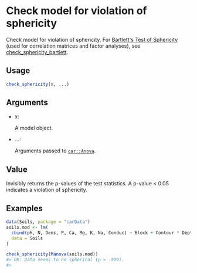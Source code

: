 # Check model for violation of sphericity

Check model for violation of sphericity. For [Bartlett's Test of
Sphericity](https://easystats.github.io/performance/reference/check_factorstructure.md)
(used for correlation matrices and factor analyses), see
[check_sphericity_bartlett](https://easystats.github.io/performance/reference/check_factorstructure.md).

## Usage

``` r
check_sphericity(x, ...)
```

## Arguments

- x:

  A model object.

- ...:

  Arguments passed to
  [`car::Anova`](https://rdrr.io/pkg/car/man/Anova.html).

## Value

Invisibly returns the p-values of the test statistics. A p-value \< 0.05
indicates a violation of sphericity.

## Examples

``` r
data(Soils, package = "carData")
soils.mod <- lm(
  cbind(pH, N, Dens, P, Ca, Mg, K, Na, Conduc) ~ Block + Contour * Depth,
  data = Soils
)

check_sphericity(Manova(soils.mod))
#> OK: Data seems to be spherical (p > .999).
#> 
```
